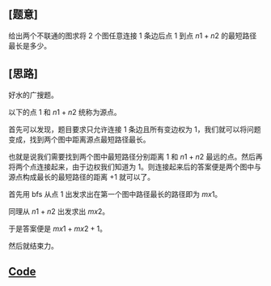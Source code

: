 ## [题意]
给出两个不联通的图求将 2 个图任意连接 1 条边后点 1 到点 $n1+n2$ 的最短路径最长是多少。

## [思路]

好水的广搜题。

以下的点 $1$ 和 $n1+n2$ 统称为源点。

首先可以发现，题目要求只允许连接 1 条边且所有变边权为 1，我们就可以将问题变成，找到两个图中距离源点最短路径最长。

也就是说我们需要找到两个图中最短路径分别距离 $1$ 和 $n1+n2$ 最远的点。然后再将两个点连接起来，由于边权我们知道为 1。则连接起来后的答案便是两个图中与源点构成最长的最短路径的距离 $+1$ 就可以了。

首先用 bfs 从点 1 出发求出在第一个图中路径最长的路径即为 $mx1$。

同理从 $n1+n2$ 出发求出 $mx2$。

于是答案便是 $mx1+mx2+1$。

然后就结束力。

## [Code](https://atcoder.jp/contests/abc309/submissions/43375042)

